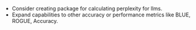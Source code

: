 - Consider creating package for calculating perplexity for llms.
- Expand capabilities to other accuracy or performance metrics like BLUE, ROGUE, Accuracy.